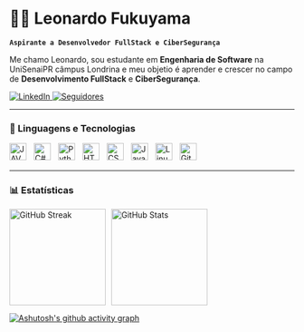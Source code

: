 # 👨‍💻 Leonardo Fukuyama

**`Aspirante a Desenvolvedor FullStack e CiberSegurança`**

Me chamo Leonardo, sou estudante em **Engenharia de Software** na UniSenaiPR câmpus Londrina e meu objetio é aprender e crescer no campo de **Desenvolvimento FullStack** e **CiberSegurança**. 

<p align="left">
    <a href="https://www.linkedin.com/in/leofukuyama/">
        <img 
            alt="LinkedIn" 
            title="Vamos conectar" 
            src="https://img.shields.io/badge/LinkedIn-0077B5?style=for-the-badge&logo=linkedin&logoColor=white"
        />
    </a>     
    <a href="https://github.com/leofukuyama?tab=followers">
        <img 
            alt="Seguidores" 
            title="Me siga no GitHub" 
            src="https://custom-icon-badges.demolab.com/github/followers/leofukuyama?color=236ad3&labelColor=1155ba&style=for-the-badge&logo=github&label=Seguidores&logoColor=white"
        />
    </a>   
</p>

---

### 🤖 Linguagens e Tecnologias

<img 
    align="left" 
    alt="JAVA"
    title="JAVA" 
    width="30px" 
    style="padding-right: 10px;" 
    src="https://cdn.jsdelivr.net/gh/devicons/devicon@latest/icons/java/java-original.svg" 
/>

<img
    align="left" 
    alt="C#"
    title="C#" 
    width="30px" 
    style="padding-right: 10px;" 
    src="https://cdn.jsdelivr.net/gh/devicons/devicon@latest/icons/csharp/csharp-original.svg" 
/>

<img 
    align="left" 
    alt="Python"
    title="Python" 
    width="30px" 
    style="padding-right: 10px;" 
    src="https://cdn.jsdelivr.net/gh/devicons/devicon@latest/icons/python/python-original.svg" 
/>

<img 
    align="left" 
    alt="HTML"
    title="HTML" 
    width="30px" 
    style="padding-right: 10px;" 
    src="https://cdn.jsdelivr.net/gh/devicons/devicon@latest/icons/html5/html5-original.svg" 
/>

<img 
    align="left" 
    alt="CSS"
    title="CSS" 
    width="30px" 
    style="padding-right: 10px;" 
    src="https://cdn.jsdelivr.net/gh/devicons/devicon@latest/icons/css3/css3-original.svg" 
/>
          
<img 
    align="left" 
    alt="JavaScript"
    title="JavaScript" 
    width="30px" 
    style="padding-right: 10px;" 
    src="https://cdn.jsdelivr.net/gh/devicons/devicon@latest/icons/javascript/javascript-original.svg" 
/>
          
<img 
    align="left" 
    alt="Linux"
    title="Linux" 
    width="30px" 
    style="padding-right: 10px;" 
    src="https://cdn.jsdelivr.net/gh/devicons/devicon@latest/icons/linux/linux-original.svg" 
/>

<img 
    align="left" 
    alt="Git"
    title="Git" 
    width="30px" 
    style="padding-right: 10px;" 
    src="https://cdn.jsdelivr.net/gh/devicons/devicon@latest/icons/git/git-original.svg" 
/>
          
<br/>
<br/>

---

### 📊 Estatísticas

<div style="display: flex; gap: 10px;">
    <img 
        alt="GitHub Streak" 
        height="170" 
        src="https://github-readme-streak-stats.herokuapp.com?user=leofukuyama&theme=tokyonight&hide_border=true&date_format=j%20M%5B%20Y%5D&mode=weekly"
    />
    <img 
      alt="GitHub Stats" 
      height="170" 
      src="https://github-readme-stats.vercel.app/api/top-langs/?username=leofukuyama&theme=noctis_minimus&layout=compact&langs_count=9" 
    />
</div>

[![Ashutosh's github activity graph](https://github-readme-activity-graph.vercel.app/graph?username=leofukuyama&theme=noctis-minimus)](https://github.com/ashutosh00710/github-readme-activity-graph)

